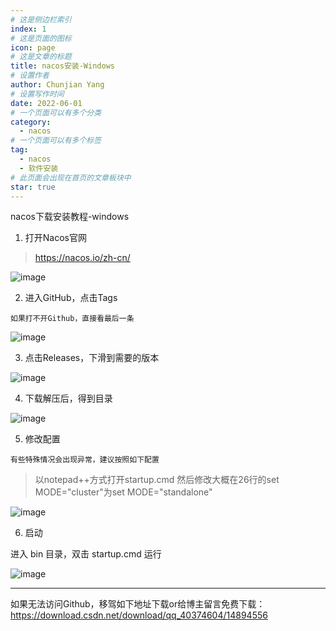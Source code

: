 ```yaml
---
# 这是侧边栏索引
index: 1
# 这是页面的图标
icon: page
# 这是文章的标题
title: nacos安装-Windows
# 设置作者
author: Chunjian Yang
# 设置写作时间
date: 2022-06-01
# 一个页面可以有多个分类
category:
  - nacos
# 一个页面可以有多个标签
tag:
  - nacos
  - 软件安装
# 此页面会出现在首页的文章板块中
star: true
---
```


nacos下载安装教程-windows


<!-- more -->


1. 打开Nacos官网


> https://nacos.io/zh-cn/

![image](https://tvax1.sinaimg.cn/large/007F3CC8ly1h2suwhm5fyj31gy0qz4bu.jpg)

2. 进入GitHub，点击Tags

`如果打不开Github，直接看最后一条`

![image](https://tvax1.sinaimg.cn/large/007F3CC8ly1h2suxqciqhj31gb0ruh5o.jpg)

3. 点击Releases，下滑到需要的版本

![image](https://tvax1.sinaimg.cn/large/007F3CC8ly1h2sv0rjjbrj31gv0ruwua.jpg)

4. 下载解压后，得到目录

![image](https://tvax4.sinaimg.cn/large/007F3CC8ly1h2sv1jejztj30l8089gnp.jpg)

5. 修改配置

`有些特殊情况会出现异常，建议按照如下配置`

> 以notepad++方式打开startup.cmd
> 然后修改大概在26行的set MODE="cluster"为set MODE="standalone"

![image](https://tva2.sinaimg.cn/large/007F3CC8ly1h2sv40n17ej31hc0qekdd.jpg)

6. 启动

进入 bin 目录，双击 startup.cmd 运行

![image](https://tva1.sinaimg.cn/large/007F3CC8ly1h2sv2n5h24j31hn0sn7wh.jpg)


---

如果无法访问Github，移驾如下地址下载or给博主留言免费下载：https://download.csdn.net/download/qq_40374604/14894556



